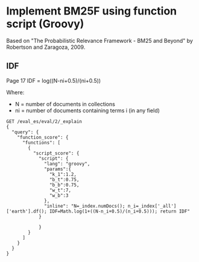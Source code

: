 # Implement BM25F using function script (Groovy)

Based on "The Probabilistic Relevance Framework - BM25 and Beyond" by Robertson and Zaragoza, 2009.


## IDF
Page 17
IDF = log((N-ni+0.5)/(ni+0.5))

Where:
* N = number of documents in collections
* ni = number of documents containing terms i (in any field)

```kibana
GET /eval_es/eval/2/_explain
{
  "query": {
    "function_score": {
      "functions": [
        {
          "script_score": {
            "script": {
              "lang": "groovy",
              "params":{
                "k_1":1.2,
                "b_t":0.75,
                "b_b":0.75,
                "w_t":7,
                "w_b":3
              },
              "inline": "N=_index.numDocs(); n_i=_index['_all']['earth'].df(); IDF=Math.log(1+((N-n_i+0.5)/(n_i+0.5))); return IDF"
            }

            }
        }
      ]
    }
  }
}